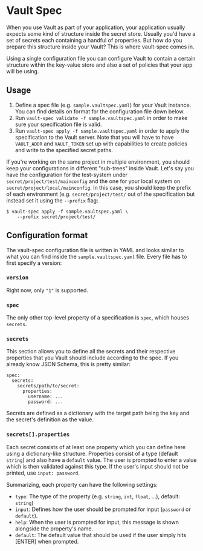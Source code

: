 # Vault Spec

When you use Vault as part of your application, your application usually
expects some kind of structure inside the secret store. Usually you'd have a
set of secrets each containing a handful of properties. But how do you prepare
this structure inside your Vault? This is where vault-spec comes in.

Using a single configuration file you can configure Vault to contain a certain
structure within the key-value store and also a set of policies that your app
will be using.

## Usage

1. Define a spec file (e.g. `sample.vaultspec.yaml`) for your Vault instance.
   You can find details on format for the configuration file down below.
2. Run `vault-spec validate -f sample.vaultspec.yaml` in order to make sure
   your specification file is valid.
3. Run `vault-spec apply -f sample.vaultspec.yaml` in order to apply the
   specification to the Vault server. Note that you will have to have
   `VAULT_ADDR` and `VAULT_TOKEN` set up with capabilities to create policies
   and write to the specified secret paths.

If you're working on the same project in multiple environment, you should keep
your configurations in different "sub-trees" inside Vault. Let's say you have
the configuration for the test-system under `secret/project/test/mainconfig`
and the one for your local system on `secret/project/local/mainconfig`. In this
case, you should keep the prefix of each environment (e.g.
`secret/project/test/` out of the specification but instead set it using the
`--prefix` flag:

```
$ vault-spec apply -f sample.vaultspec.yaml \
    --prefix secret/project/test/
```


## Configuration format

The vault-spec configuration file is written in YAML and looks similar to what
you can find inside the `sample.vaultspec.yaml` file. Every file has to first
specify a version:

### `version`

Right now, only `"1"` is supported.

### `spec`

The only other top-level property of a specification is `spec`, which houses
`secrets`.

### `secrets`

This section allows you to define all the secrets and their respective
properties that you Vault should include according to the spec. If you already
know JSON Schema, this is pretty similar:

```
spec:
  secrets:
    secrets/path/to/secret:
      properties:
        username: ...
        password: ...
```

Secrets are defined as a dictionary with the target path being the key and the
secret's definition as the value.

### `secrets[].properties`

Each secret consists of at least one property which you can define here using a
dictionary-like structure. Properties consist of a type (default `string`) and
also have a `default` value. The user is prompted to enter a value which is
then validated against this type. If the user's input should not be printed,
use `input: password`.

Summarizing, each property can have the following settings:

* `type`: The type of the property (e.g. `string`, `int`, `float`, ...),
  default: `string`)
* `input`: Defines how the user should be prompted for input (`password` or
  `default`).
* `help`: When the user is prompted for input, this message is shown alongside
  the property's name.
* `default`: The default value that should be used if the user simply hits
  [ENTER] when prompted.
